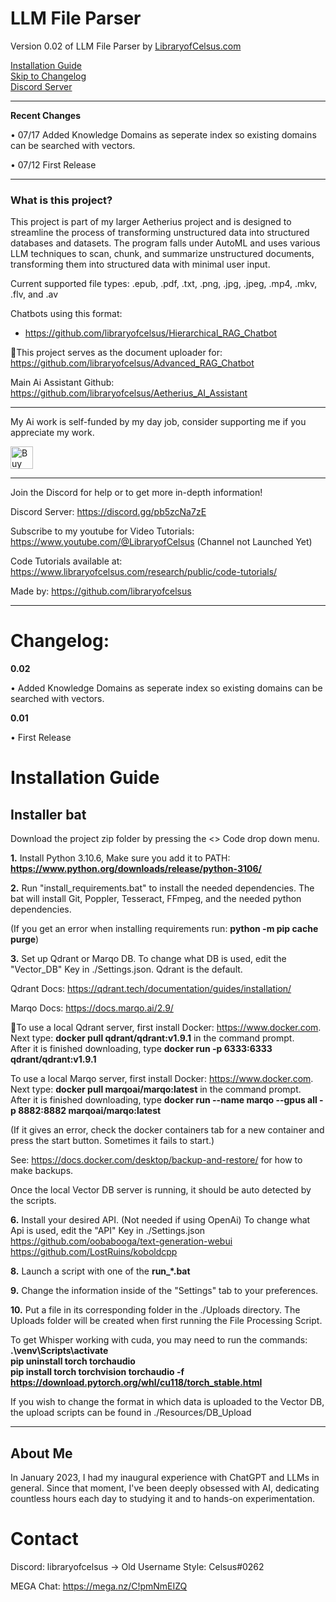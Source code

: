 # LLM File Parser
Version 0.02 of LLM File Parser by [LibraryofCelsus.com](https://www.libraryofcelsus.com)  
  
[Installation Guide](#installation-guide)  
[Skip to Changelog](#changelog)  
[Discord Server](https://discord.gg/pb5zcNa7zE)

------
**Recent Changes**

• 07/17 Added Knowledge Domains as seperate index so existing domains can be searched with vectors.

• 07/12 First Release

------

### What is this project?

This project is part of my larger Aetherius project and is designed to streamline the process of transforming unstructured data into structured databases and datasets. The program falls under AutoML and uses various LLM techniques to scan, chunk, and summarize unstructured documents, transforming them into structured data with minimal user input.  

Current supported file types: .epub, .pdf, .txt, .png, .jpg, .jpeg, .mp4, .mkv, .flv, and .av  

Chatbots using this format:   
- https://github.com/libraryofcelsus/Hierarchical_RAG_Chatbot

This project serves as the document uploader for: https://github.com/libraryofcelsus/Advanced_RAG_Chatbot

Main Ai Assistant Github: https://github.com/libraryofcelsus/Aetherius_AI_Assistant  

------

My Ai work is self-funded by my day job, consider supporting me if you appreciate my work.

<a href='https://ko-fi.com/libraryofcelsus' target='_blank'><img height='36' style='border:0px;height:36px;' src='https://storage.ko-fi.com/cdn/kofi3.png?v=3' border='0' alt='Buy Me a Coffee at ko-fi.com' /></a>

------

Join the Discord for help or to get more in-depth information!

Discord Server: https://discord.gg/pb5zcNa7zE

Subscribe to my youtube for Video Tutorials: https://www.youtube.com/@LibraryofCelsus (Channel not Launched Yet)

Code Tutorials available at: https://www.libraryofcelsus.com/research/public/code-tutorials/

Made by: https://github.com/libraryofcelsus


------


# Changelog: 
**0.02** 

• Added Knowledge Domains as seperate index so existing domains can be searched with vectors. 

**0.01** 

• First Release


# Installation Guide

## Installer bat

Download the project zip folder by pressing the <> Code drop down menu.

**1.** Install Python 3.10.6, Make sure you add it to PATH: **https://www.python.org/downloads/release/python-3106/**

**2.** Run "install_requirements.bat" to install the needed dependencies.  The bat will install Git, Poppler, Tesseract, FFmpeg, and the needed python dependencies.  

(If you get an error when installing requirements run: **python -m pip cache purge**)

**3.** Set up Qdrant or Marqo DB.  To change what DB is used, edit the "Vector_DB" Key in ./Settings.json.  Qdrant is the default. 

Qdrant Docs: https://qdrant.tech/documentation/guides/installation/   

Marqo Docs: https://docs.marqo.ai/2.9/  

To use a local Qdrant server, first install Docker: https://www.docker.com.  
Next type: **docker pull qdrant/qdrant:v1.9.1** in the command prompt.  
After it is finished downloading, type **docker run -p 6333:6333 qdrant/qdrant:v1.9.1**  

To use a local Marqo server, first install Docker: https://www.docker.com.  
Next type: **docker pull marqoai/marqo:latest** in the command prompt.  
After it is finished downloading, type **docker run --name marqo --gpus all -p 8882:8882 marqoai/marqo:latest**   

(If it gives an error, check the docker containers tab for a new container and press the start button.  Sometimes it fails to start.)  

See: https://docs.docker.com/desktop/backup-and-restore/ for how to make backups.  

Once the local Vector DB server is running, it should be auto detected by the scripts.   

**6.** Install your desired API.  (Not needed if using OpenAi)  To change what Api is used, edit the "API" Key in ./Settings.json  
https://github.com/oobabooga/text-generation-webui  
https://github.com/LostRuins/koboldcpp  

**8.** Launch a script with one of the **run_*.bat**  

**9.** Change the information inside of the "Settings" tab to your preferences.  

**10.** Put a file in its corresponding folder in the ./Uploads directory.  The Uploads folder will be created when first running the File Processing Script.  

To get Whisper working with cuda, you may need to run the commands:    
**.\venv\Scripts\activate**   
**pip uninstall torch torchaudio**   
**pip install torch torchvision torchaudio -f https://download.pytorch.org/whl/cu118/torch_stable.html**  


If you wish to change the format in which data is uploaded to the Vector DB, the upload scripts can be found in ./Resources/DB_Upload  

-----

## About Me

In January 2023, I had my inaugural experience with ChatGPT and LLMs in general. Since that moment, I've been deeply obsessed with AI, dedicating countless hours each day to studying it and to hands-on experimentation.

# Contact
Discord: libraryofcelsus      -> Old Username Style: Celsus#0262

MEGA Chat: https://mega.nz/C!pmNmEIZQ